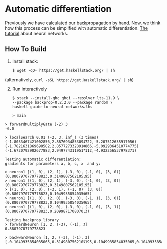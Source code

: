 # Automatic differentiation

Previously we have calculated our backpropagation by hand.  Now, we think
how this process can be simplified with automatic differentiation.  [The
tutorial](http://penkovsky.com/post/neural-networks-3/) about neural
networks.


## How To Build

1. Install stack:

     ```
     $ wget -qO- https://get.haskellstack.org/ | sh
     ```

(alternatively, `curl -sSL https://get.haskellstack.org/ | sh`)

2. Run interactively

     ```
     $ stack --install-ghc ghci --resolver lts-11.9 \
     --package backprop-0.2.2.0 --package random \
     haskell-guide-to-neural-networks.lhs
     ```

     ```
     > main
     ```

```
> forwardMultiplyGate (-2) 3
-6.0

> localSearch 0.01 (-2, 3, inf_) (3 times)
(-1.8033467421002856,2.8876934853094722,-5.207512638917056)
(-1.7821631869698582,2.8577273328918866,-5.0929364510774775)
(-1.6720792902677883,2.9497743119517112,-4.932256537978371)

Testing automatic differentiation:
gradients for parameters a, b, c, x, and y:

> neuron1 [(1, 0), (2, 1), (-3, 0), (-1, 0), (3, 0)]
(0.8807970779778823,0.3149807562105195)
> neuron1 [(1, 0), (2, 1), (-3, 0), (-1, 0), (3, 0)]
(0.8807970779778823,0.3149807562105195)
> [(1, 0), (2, 0), (-3, 1), (-1, 0), (3, 0)]
(0.8807970779778823,0.1049935854035065)
> neuron1 [(1, 0), (2, 0), (-3, 0), (-1, 1), (3, 0)]
(0.8807970779778823,0.1049935854035065)
> neuron1 [(1, 0), (2, 0), (-3, 0), (-1, 0), (3, 1)]
(0.8807970779778823,0.209987170807013)

Testing backprop library
> forwardNeuron [1, 2, (-3), (-1), 3]
0.8807970779778823

> backwardNeuron [1, 2, (-3), (-1), 3]
[-0.1049935854035065,0.3149807562105195,0.1049935854035065,0.1049935854035065,0.209987170807013]
```
